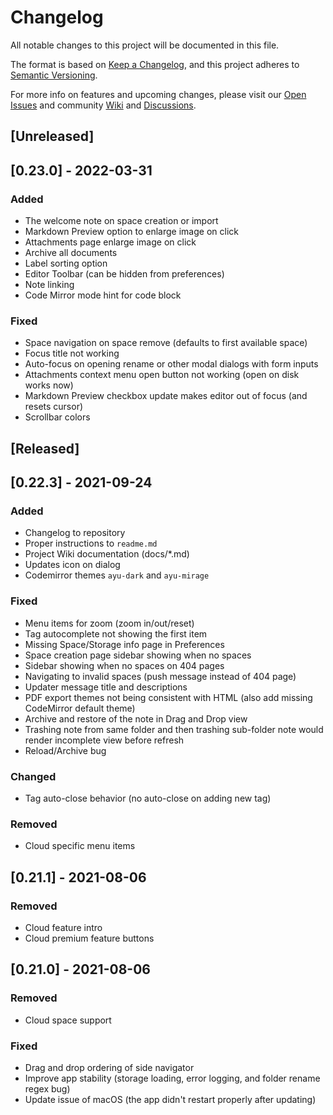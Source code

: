 # Changelog

All notable changes to this project will be documented in this file.

The format is based on [Keep a Changelog](https://keepachangelog.com/en/1.0.0/),
and this project adheres to [Semantic Versioning](https://semver.org/spec/v2.0.0.html).

For more info on features and upcoming changes, please visit our [Open Issues](https://github.com/BoostIO/BoostNote.next-local/issues) and community [Wiki](https://github.com/BoostIO/BoostNote.next-local/wiki) and [Discussions](https://github.com/BoostIO/BoostNote.next-local/discussions).

## [Unreleased]

## [0.23.0] - 2022-03-31

### Added

- The welcome note on space creation or import
- Markdown Preview option to enlarge image on click
- Attachments page enlarge image on click
- Archive all documents
- Label sorting option
- Editor Toolbar (can be hidden from preferences)
- Note linking
- Code Mirror mode hint for code block

### Fixed

- Space navigation on space remove (defaults to first available space)
- Focus title not working
- Auto-focus on opening rename or other modal dialogs with form inputs
- Attachments context menu open button not working (open on disk works now)
- Markdown Preview checkbox update makes editor out of focus (and resets cursor)
- Scrollbar colors

## [Released]

## [0.22.3] - 2021-09-24

### Added

- Changelog to repository
- Proper instructions to `readme.md`
- Project Wiki documentation (docs/\*.md)
- Updates icon on dialog
- Codemirror themes `ayu-dark` and `ayu-mirage`

### Fixed

- Menu items for zoom (zoom in/out/reset)
- Tag autocomplete not showing the first item
- Missing Space/Storage info page in Preferences
- Space creation page sidebar showing when no spaces
- Sidebar showing when no spaces on 404 pages
- Navigating to invalid spaces (push message instead of 404 page)
- Updater message title and descriptions
- PDF export themes not being consistent with HTML (also add missing CodeMirror default theme)
- Archive and restore of the note in Drag and Drop view
- Trashing note from same folder and then trashing sub-folder note would render incomplete view before refresh
- Reload/Archive bug

### Changed

- Tag auto-close behavior (no auto-close on adding new tag)

### Removed

- Cloud specific menu items

## [0.21.1] - 2021-08-06

### Removed

- Cloud feature intro
- Cloud premium feature buttons

## [0.21.0] - 2021-08-06

### Removed

- Cloud space support

### Fixed

- Drag and drop ordering of side navigator
- Improve app stability (storage loading, error logging, and folder rename regex bug)
- Update issue of macOS (the app didn't restart properly after updating)
